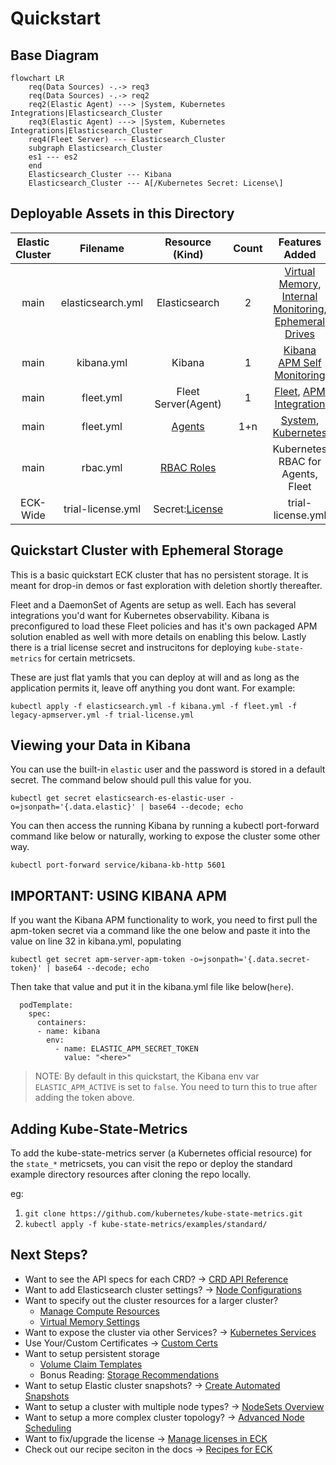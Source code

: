 # Quickstart

## Base Diagram

```mermaid
flowchart LR
	req(Data Sources) -.-> req3
	req(Data Sources) -.-> req2
	req2(Elastic Agent) ---> |System, Kubernetes Integrations|Elasticsearch_Cluster
	req3(Elastic Agent) ---> |System, Kubernetes Integrations|Elasticsearch_Cluster
	req4(Fleet Server) --- Elasticsearch_Cluster
	subgraph Elasticsearch_Cluster
	es1 --- es2
	end
	Elasticsearch_Cluster --- Kibana
	Elasticsearch_Cluster --- A[/Kubernetes Secret: License\]
```


## Deployable Assets in this Directory

| Elastic Cluster | Filename | Resource (Kind) | Count |  Features Added |
| :-------------: |:-------------:| :-------------: | :-------------: | :-------------: |
|main|elasticsearch.yml|Elasticsearch|2|[Virtual Memory](https://www.elastic.co/guide/en/cloud-on-k8s/current/k8s-virtual-memory.html), [Internal Monitoring](https://www.elastic.co/guide/en/cloud-on-k8s/current/k8s-stack-monitoring.html), [Ephemeral Drives](https://www.elastic.co/guide/en/cloud-on-k8s/current/k8s-volume-claim-templates.html#k8s_emptydir)|
|main|kibana.yml|Kibana|1|[Kibana APM Self Monitoring](https://www.elastic.co/guide/en/kibana/current/kibana-debugging.html)|
|main|fleet.yml|Fleet Server(Agent)|1|[Fleet](https://www.elastic.co/guide/en/cloud-on-k8s/current/k8s-elastic-agent-fleet.html), [APM Integration](https://www.elastic.co/guide/en/apm/guide/current/upgrade-to-apm-integration.html) |
|main|fleet.yml|[Agents](https://www.elastic.co/guide/en/cloud-on-k8s/current/k8s-elastic-agent-fleet-configuration-examples.html)|1+n|[System](https://docs.elastic.co/en/integrations/system), [Kubernetes](https://docs.elastic.co/integrations/kubernetes)|
|main|rbac.yml|[RBAC Roles](https://kubernetes.io/docs/reference/access-authn-authz/rbac/)||Kubernetes RBAC for Agents, Fleet|
|ECK-Wide|trial-license.yml|Secret:[License](https://www.elastic.co/guide/en/cloud-on-k8s/current/k8s-licensing.html)||trial-license.yml|[Trial License](https://www.elastic.co/guide/en/cloud-on-k8s/current/k8s-licensing.html#k8s-start-trial)|

## Quickstart Cluster with Ephemeral Storage

This is a basic quickstart ECK cluster that has no persistent storage.  It is meant for drop-in demos or fast exploration with deletion shortly thereafter.

Fleet and a DaemonSet of Agents are setup as well.  Each has several integrations you'd want for Kubernetes observability.  Kibana is preconfigured to load these Fleet policies and has it's own packaged APM solution enabled as well with more details on enabling this below. Lastly there is a trial license secret and instrucitons for deploying `kube-state-metrics` for certain metricsets.

These are just flat yamls that you can deploy at will and as long as the application permits it, leave off anything you dont want. For example:

`kubectl apply -f elasticsearch.yml -f kibana.yml -f fleet.yml -f legacy-apmserver.yml -f trial-license.yml`

## Viewing your Data in Kibana

You can use the built-in `elastic` user and the password is stored in a default secret. The command below should pull this value for you. 

`kubectl get secret elasticsearch-es-elastic-user -o=jsonpath='{.data.elastic}' | base64 --decode; echo`

You can then access the running Kibana by running a kubectl port-forward command like below or naturally, working to expose the cluster some other way.

`kubectl port-forward service/kibana-kb-http 5601`

## IMPORTANT: USING KIBANA APM

If you want the Kibana APM functionality to work, you need to first pull the apm-token secret via a command like the one below and paste it into the value on line 32 in kibana.yml, populating 

`kubectl get secret apm-server-apm-token -o=jsonpath='{.data.secret-token}' | base64 --decode; echo`

Then take that value and put it in the kibana.yml file like below(`here`).

```
  podTemplate:
    spec:
      containers:
      - name: kibana
        env:
          - name: ELASTIC_APM_SECRET_TOKEN
            value: "<here>"     
```

> NOTE: By default in this quickstart, the Kibana env var `ELASTIC_APM_ACTIVE` is set to `false`. You need to turn this to true after adding the token above.

## Adding Kube-State-Metrics

To add the kube-state-metrics server (a Kubernetes official resource) for the `state_*` metricsets, you can visit the repo or deploy the standard example directory resources after cloning the repo locally.

eg:
1. `git clone https://github.com/kubernetes/kube-state-metrics.git`
2. `kubectl apply -f kube-state-metrics/examples/standard/`

## Next Steps?

- Want to see the API specs for each CRD? -> [CRD API Reference](https://www.elastic.co/guide/en/cloud-on-k8s/current/k8s-api-reference.html)
- Want to add Elasticsearch cluster settings? -> [Node Configurations](https://www.elastic.co/guide/en/cloud-on-k8s/current/k8s-node-configuration.html)
- Want to specify out the cluster resources for a larger cluster?
	+ [Manage Compute Resources](https://www.elastic.co/guide/en/cloud-on-k8s/current/k8s-managing-compute-resources.html)
	+ [Virtual Memory Settings](https://www.elastic.co/guide/en/cloud-on-k8s/current/k8s-virtual-memory.html)
- Want to expose the cluster via other Services? -> [Kubernetes Services](https://www.elastic.co/guide/en/cloud-on-k8s/current/k8s-services.html)
- Use Your/Custom Certificates -> [Custom Certs](https://www.elastic.co/guide/en/cloud-on-k8s/current/k8s-custom-http-certificate.html)
- Want to setup persistent storage
	+ [Volume Claim Templates](https://www.elastic.co/guide/en/cloud-on-k8s/current/k8s-volume-claim-templates.html)
	+ Bonus Reading: [Storage Recommendations](https://www.elastic.co/guide/en/cloud-on-k8s/current/k8s-storage-recommendations.html) 
- Want to setup Elastic cluster snapshots? -> [Create Automated Snapshots](https://www.elastic.co/guide/en/cloud-on-k8s/current/k8s-snapshots.html)
- Want to setup a cluster with multiple node types? -> [NodeSets Overview](https://www.elastic.co/guide/en/cloud-on-k8s/current/k8s-orchestration.html)
- Want to setup a more complex cluster topology? -> [Advanced Node Scheduling](https://www.elastic.co/guide/en/cloud-on-k8s/current/k8s-advanced-node-scheduling.html)
- Want to fix/upgrade the license -> [Manage licenses in ECK](https://www.elastic.co/guide/en/cloud-on-k8s/current/k8s-licensing.html)
- Check out our recipe seciton in the docs -> [Recipes for ECK](https://www.elastic.co/guide/en/cloud-on-k8s/current/k8s-recipes.html)

